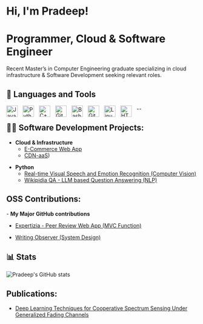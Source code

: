 # Hi, I'm Pradeep!
# Programmer, Cloud & Software Engineer

Recent Master’s in Computer Engineering graduate specializing in cloud infrastructure & Software Development seeking relevant roles. 

<h2> 🧰 Languages and Tools</h2>

<img align="left" alt="Java" width="30px" style="padding-right:10px;" src="https://cdn.jsdelivr.net/gh/devicons/devicon/icons/java/java-original.svg"/>
<img align="left" alt="Python" width="30px" style="padding-right:10px;" src="https://cdn.jsdelivr.net/gh/devicons/devicon/icons/python/python-plain.svg" />
<img align="left" alt="C++" width="30px" style="padding-right:10px;" src="https://cdn.jsdelivr.net/gh/devicons/devicon/icons/cplusplus/cplusplus-line.svg" />
<img align="left" alt="GitHub" width="30px" style="padding-right:10px;" src="https://cdn.jsdelivr.net/gh/devicons/devicon/icons/github/github-original.svg" />
<img align="left" alt="Bash" width="30px" style="padding-right:10px;" src="https://cdn.jsdelivr.net/gh/devicons/devicon/icons/bash/bash-original.svg" />
<img align="left" alt="Git" width="30px" style="padding-right:10px;" src="https://cdn.jsdelivr.net/gh/devicons/devicon/icons/git/git-original.svg" />
<img align="left" alt="Linux" width="30px" style="padding-right:10px;" src="https://cdn.jsdelivr.net/gh/devicons/devicon/icons/linux/linux-original.svg" />
<img align="left" alt="HTML" width="30px" style="padding-right:10px;" src="https://cdn.jsdelivr.net/gh/devicons/devicon/icons/html5/html5-plain.svg" />

--

<h2>👨‍💻 Software Development Projects:</h2>


- <b>Cloud & Infrastructure</b>
  - [E-Commerce Web App](https://github.com/Pradeep23-01/ecommerce-cloud-native-app)
  - [CDN-aaS](https://github.com/Pradeep23-01/CDN-aaS))
<!--
- <b>Full Stack Web App (React, NodeJS, Azure, and Machine Learning Components)</b>
  - [Image Analysis Middleware](https://github.com/joshmadakor1/4chan-Image-Analysis-Middleware-C964) <b><i>(Potentially NSFW)</b></i>
- <b>PowerShell</b>
  - [Windows EventLog: Failed RDP Logins Source IP to full GeoData Conversion](https://github.com/joshmadakor1/Sentinel-Lab)
  - [JWipe (Disk Wiping Utility)](https://github.com/joshmadakor1/Jwipe.PowerShell)
  - [Active Directory Bulk User Creation](https://github.com/joshmadakor1/AD_PS)
  - [FIM (File Integrity Monitor)](https://github.com/joshmadakor1/PowerShell-Integrity-FIM)
- <b>C# (.NET Desktop Applications)</b>
  - [Ransomware Proof of Concept (Encrypter)](https://github.com/joshmadakor1/EncrypterPOC)
  - [Ransomware Proof of Concept (Decrypter)](https://github.com/joshmadakor1/DecrypterPOC)
  - [Keylogger with Email Capability](https://github.com/joshmadakor1/Key-Logger-With-Email)
-->

- <b>Python</b>
  - [Real-time Visual Speech and Emotion Recognition (Computer Vision)](https://github.com/Pradeep23-01/ViSpEr)
  - [Wikipidia QA - LLM based Question Answering (NLP)](https://github.com/Pradeep23-01/BERT-QA-SQuAD)

<h2> OSS Contributions:</h2>
- <b>My Major GitHub contributions</b>

  - [Expertizia - Peer Review Web App (MVC Function)](https://github.com/Pradeep23-01/expertiza)

  
  - [Writing Observer (System Design)](https://github.com/ETS-Next-Gen/writing_observer)




<h2> 📊 Stats</h2>

![Pradeep's GitHub stats](https://github-readme-stats.vercel.app/api?username=Pradeep23-01&show_icons=true&theme=gruvbox)

<!-- ![GitHub Streak](https://streak-stats.demolab.com?user=Pradeep23-01&theme=gruvbox&border_radius=4.5) -->


<h2>Publications:</h2>

- [Deep Learning Techniques for Cooperative Spectrum Sensing Under Generalized Fading Channels](https://ieeexplore.ieee.org/document/9767160)

<!--
**Pradeep23-01/Pradeep23-01** is a ✨ _special_ ✨ repository because its `README.md` (this file) appears on your GitHub profile.

Here are some ideas to get you started:

- 🔭 I’m currently working on ...
- 🌱 I’m currently learning ...
- 👯 I’m looking to collaborate on ...
- 🤔 I’m looking for help with ...
- 💬 Ask me about ...
- 📫 How to reach me: ...
- 😄 Pronouns: ...
- ⚡ Fun fact: ...
-->
